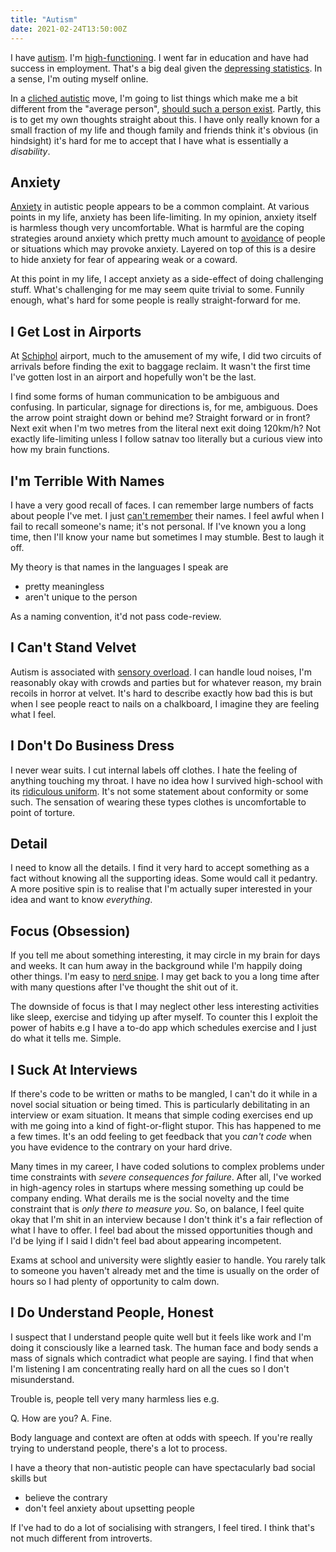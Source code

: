 ```yaml
---
title: "Autism"
date: 2021-02-24T13:50:00Z
---
```


I have [autism](https://www.nhs.uk/conditions/autism/signs/adults/). I'm [high-functioning](https://en.wikipedia.org/wiki/High-functioning_autism). I went far in education and have had success
in employment. That's a big deal given the [depressing statistics](https://www.autistica.org.uk/news/autistic-people-highest-unemployment-rates). In a sense, I'm outing myself
online.

In a [cliched autistic](https://royalsocietypublishing.org/doi/10.1098/rstb.2008.0324) move, I'm going to list things which make me a bit different from the "average person", [should such a person exist](https://www.thestar.com/news/insight/2016/01/16/when-us-air-force-discovered-the-flaw-of-averages.html). Partly, this is to get my own thoughts straight about this. I have only really
known for a small fraction of my life and though family and friends think it's obvious (in hindsight) it's hard
for me to accept that I have what is essentially a _disability_.

## Anxiety

[Anxiety](https://www.autism.org.uk/advice-and-guidance/topics/mental-health/anxiety) in autistic people appears to be a common complaint. At various points in my life, anxiety has been life-limiting. In my opinion, anxiety itself is harmless though very uncomfortable. What is harmful are the coping strategies around anxiety which pretty much amount to [avoidance](https://www.verywellmind.com/what-are-avoidance-behaviors-3024312) of
people or situations which may provoke anxiety. Layered on top of this is a desire to hide anxiety for fear of
appearing weak or a coward.

At this point in my life, I accept anxiety as a side-effect of doing challenging stuff. What's challenging for me
may seem quite trivial to some. Funnily enough, what's hard for some people is really straight-forward for me.

## I Get Lost in Airports

At [Schiphol](https://www.schiphol.nl/en/) airport, much to the amusement of my wife, I did two circuits of arrivals before finding the exit to baggage reclaim. It wasn't the first time I've gotten lost in an airport and
hopefully won't be the last.

I find some forms of human communication to be ambiguous and confusing. In particular, signage for directions
is, for me, ambiguous. Does the arrow point straight down or behind me? Straight forward or in front? Next exit
when I'm two metres from the literal next exit doing 120km/h? Not exactly life-limiting unless I follow satnav
too literally but a curious view into how my brain functions.

## I'm Terrible With Names

I have a very good recall of faces. I can remember large numbers of facts about people I've met. I just [can't remember](https://en.wikipedia.org/wiki/Autism_and_memory) their names. I feel awful when I fail to recall someone's name; it's not personal. If I've known you
a long time, then I'll know your name but sometimes I may stumble. Best to laugh it off.

My theory is that names in the languages I speak are

* pretty meaningless
* aren't unique to the person

As a naming convention, it'd not pass code-review.

## I Can't Stand Velvet

Autism is associated with [sensory overload](https://www.pavpub.com/the-anger-box). I can handle loud noises, I'm reasonably okay with crowds
and parties but for whatever reason, my brain recoils in horror at velvet. It's hard to describe exactly how bad
this is but when I see people react to nails on a chalkboard, I imagine they are feeling what I feel.

## I Don't Do Business Dress

I never wear suits. I cut internal labels off clothes. I hate the feeling of anything touching my throat. I have no idea how I survived high-school with its [ridiculous uniform](https://blogs.glowscotland.org.uk/nl/public/CHSFP/uploads/sites/114/2015/05/CHS_Uniform_Leaflet-2015.pdf). It's not some statement about conformity or some
such. The sensation of wearing these types clothes is uncomfortable to point of torture.

## Detail

I need to know all the details. I find it very hard to accept something as a fact without knowing all the supporting ideas. Some would call it pedantry. A more positive spin is to realise that I'm actually super interested in your idea and want to know _everything_.

## Focus (Obsession)

If you tell me about something interesting, it may circle in my brain for days and weeks. It can hum away in
the background while I'm happily doing other things. I'm easy to [nerd snipe](https://xkcd.com/356/). I may get back to you a long time
after with many questions after I've thought the shit out of it.

The downside of focus is that I may neglect other less interesting activities like sleep, exercise and tidying
up after myself. To counter this I exploit the power of habits e.g I have a to-do app which schedules exercise and
I just do what it tells me. Simple.

## I Suck At Interviews

If there's code to be written or maths to be mangled, I can't do it while in a novel social situation or being timed. This is particularly debilitating in an interview or exam situation. It means that simple coding exercises end up with me going into a kind
of fight-or-flight stupor. This has happened to me a few times. It's an odd feeling to get feedback that you
_can't code_ when you have evidence to the contrary on your hard drive.

Many times in my career, I have coded solutions to complex problems under time constraints with _severe consequences for failure_. After all, I've worked in high-agency roles in startups where messing something up could be company ending. What derails me is the social novelty and the time constraint that is _only there to measure you_. So, on balance, I feel quite okay that I'm shit in an
interview because I don't think it's a fair reflection of what I have to offer. I feel bad about the missed
opportunities though and I'd be lying if I said I didn't feel bad about appearing incompetent.

Exams at school and university were slightly easier to handle. You rarely talk to someone you haven't already met
and the time is usually on the order of hours so I had plenty of opportunity to calm down.

## I Do Understand People, Honest

I suspect that I understand people quite well but it feels like work and I'm doing it consciously like a learned
task. The human face and body sends a mass of signals which contradict what people are saying. I find that when I'm listening I am concentrating really hard on all the cues so I don't misunderstand.

Trouble is, people tell very many harmless lies e.g.

Q. How are you?
A. Fine.

Body language and context are often at odds with speech. If you're really trying to understand people, there's a
lot to process.

I have a theory that non-autistic people can have spectacularly bad social skills but

* believe the contrary
* don't feel anxiety about upsetting people

If I've had to do a lot of socialising with strangers, I feel tired. I think that's not much different from introverts.
